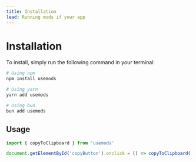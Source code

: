 ```yaml
---
title: Installation
lead: Running mods if your app
---
```


# Installation
To install, simply run the following command in your terminal:
```bash [cmd] meta-info=val
# Using npm
npm install usemods

# Using yarn
yarn add usemods

# Using bun
bun add usemods
```

## Usage
```javascript [meta-info=val]
import { copyToClipboard } from 'usemods'

document.getElementById('copyButton').onclick = () => copyToClipboard('Hello, world!')
```
